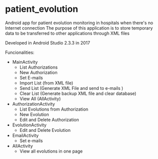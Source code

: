 # patient_evolution
Android app for patient evolution monitoring in hospitals when there's no Internet connection
The purpose of this application is to store temporary data to be transferred to other applications through XML files

Developed in Android Studio 2.3.3 in 2017

Funcionalities:
* MainActivity
    * List Authorizations
    * New Authorization
    * Set E-mails
    * Import List (from XML file)
    * Send List (Generate XML File and send to e-mails )
    * Clear List (Generate backup XML file and clear database)
    * View All (AllActivity)
* AuthorizationActivity
    * List Evolutions from Authorization  
    * New Evolution
    * Edit and Delete Authorization
* EvolutionActivity
    * Edit and Delete Evolution
* EmailActivity
    * Set e-mails
* AllActivity
    * View all evolutions in one page
